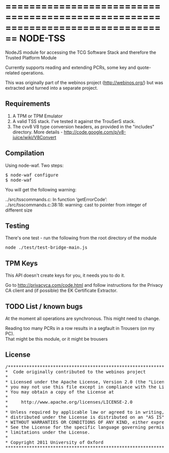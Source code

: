 ================================================================================
NODE-TSS
================================================================================

NodeJS module for accessing the TCG Software Stack and therefore the Trusted 
Platform Module


Currently supports reading and extending PCRs, some key and quote-related
operations.


This was originally part of the webinos project (http://webinos.org/) but was
extracted and turned into a separate project.


Requirements
-------------

1. A TPM or TPM Emulator
2. A valid TSS stack.  I've tested it against the TrouSerS stack.
3. The cvv8 V8 type conversion headers, as provided in the "includes" 
   directory.  More details - http://code.google.com/p/v8-juice/wiki/V8Convert


Compilation
-------------

Using node-waf.  Two steps:

<pre>
$ node-waf configure
$ node-waf
</prE>

You will get the following warning: 

../src/tsscommands.c: In function ‘getErrorCode’:
../src/tsscommands.c:38:18: warning: cast to pointer from integer of different size


Testing
-------------

There's one test - run the following from the root directory of the module

<pre>
node ./test/test-bridge-main.js
</pre>


TPM Keys
-------------
This API doesn't create keys for you, it needs you to do it.

Go to http://privacyca.com/code.html and follow instructions for the 
Privacy CA client and (if possible) the EK Certificate Extractor.



TODO List / known bugs
-------------

At the moment all operations are synchronous.  This might need to change.

Reading too many PCRs in a row results in a segfault in Trousers (on my PC).  
That might be this module, or it might be trousers




License
-------------

<pre>
/*******************************************************************************
*  Code originally contributed to the webinos project
*
* Licensed under the Apache License, Version 2.0 (the "License");
* you may not use this file except in compliance with the License.
* You may obtain a copy of the License at
* 
*     http://www.apache.org/licenses/LICENSE-2.0
* 
* Unless required by applicable law or agreed to in writing, software
* distributed under the License is distributed on an "AS IS" BASIS,
* WITHOUT WARRANTIES OR CONDITIONS OF ANY KIND, either express or implied.
* See the License for the specific language governing permissions and
* limitations under the License.
*
* Copyright 2011 University of Oxford
*******************************************************************************/
</pre>
